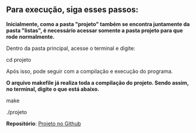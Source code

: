 ## Para execução, siga esses passos:

**Inicialmente, como a pasta "projeto" também se encontra juntamente da pasta "listas", é necessário acessar somente a pasta projeto para que rode normalmente.**

Dentro da pasta principal, acesse o terminal e digite:

cd projeto

Após isso, pode seguir com a compilação e execução do programa.

**O arquivo makefile já realiza toda a compilação do projeto. Sendo assim, no terminal, digite o que está abaixo.**

make

./projeto


**Repositório**: [Projeto no Github](https://github.com/HericlesCosta/hericles-costa-itp-2025-2)